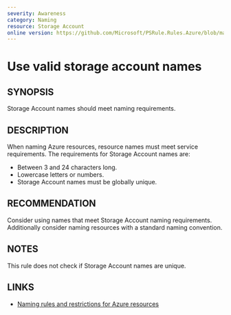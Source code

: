```yaml
---
severity: Awareness
category: Naming
resource: Storage Account
online version: https://github.com/Microsoft/PSRule.Rules.Azure/blob/master/docs/rules/en/Azure.Storage.Name.md
---
```


# Use valid storage account names

## SYNOPSIS

Storage Account names should meet naming requirements.

## DESCRIPTION

When naming Azure resources, resource names must meet service requirements.
The requirements for Storage Account names are:

- Between 3 and 24 characters long.
- Lowercase letters or numbers.
- Storage Account names must be globally unique.

## RECOMMENDATION

Consider using names that meet Storage Account naming requirements.
Additionally consider naming resources with a standard naming convention.

## NOTES

This rule does not check if Storage Account names are unique.

## LINKS

- [Naming rules and restrictions for Azure resources](https://docs.microsoft.com/en-us/azure/azure-resource-manager/management/resource-name-rules)
